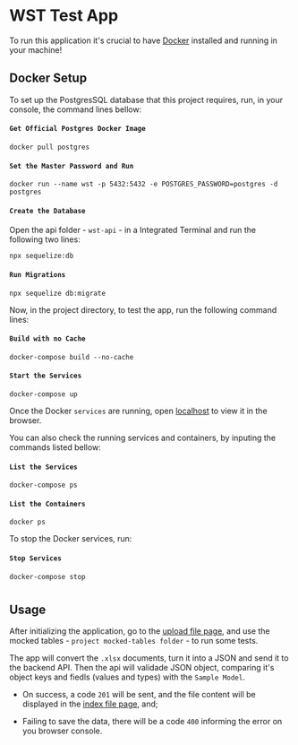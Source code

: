 # WST Test App

To run this application it's crucial to have [Docker](https://www.docker.com/) installed and running in your machine!

## Docker Setup

To set up the PostgresSQL database that this project requires, run, in your console, the command lines bellow:

#### `Get Official Postgres Docker Image`

```
docker pull postgres
```

#### `Set the Master Password and Run`

```
docker run --name wst -p 5432:5432 -e POSTGRES_PASSWORD=postgres -d postgres
```

#### `Create the Database`

Open the api folder - `wst-api` - in a Integrated Terminal and run the following two lines:

```
npx sequelize:db
```

#### `Run Migrations`

```
npx sequelize db:migrate
```

Now, in the project directory, to test the app, run the following command lines:

#### `Build with no Cache`

```
docker-compose build --no-cache
```

#### `Start the Services`

```
docker-compose up
```

Once the Docker `services` are running, open [localhost](http://localhost:3000) to view it in the browser.

You can also check the running services and containers, by inputing the commands listed bellow:

#### `List the Services`

```
docker-compose ps
```

#### `List the Containers`

```
docker ps
```

To stop the Docker services, run:

#### `Stop Services`

```
docker-compose stop
```

#

## Usage

After initializing the application, go to the [upload file page](http://localhost:3000/send-sample), and use the mocked tables - `project mocked-tables folder` - to run some tests.

The app will convert the `.xlsx` documents, turn it into a JSON and send it to the backend API. Then the api will validade JSON object, comparing it's object keys and fiedls (values and types) with the `Sample Model`.

- On success, a code `201` will be sent, and the file content will be displayed in the [index file page](http://localhost:3000/sample-submissions), and;

- Failing to save the data, there will be a code `400` informing the error on you browser console.
